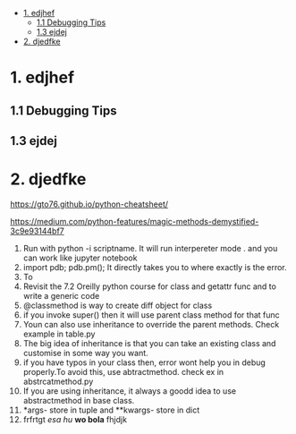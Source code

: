 


- [1. edjhef](#1-edjhef)
  - [1.1 Debugging Tips](#11-debugging-tips)
  - [1.3 ejdej](#13-ejdej)
- [2. djedfke](#2-djedfke)



# 1. edjhef

## 1.1 Debugging Tips

## 1.3 ejdej

# 2. djedfke


https://gto76.github.io/python-cheatsheet/

https://medium.com/python-features/magic-methods-demystified-3c9e93144bf7

1. Run with python -i scriptname. It will run interpereter mode . and you can work like jupyter notebook
2. import pdb; pdb.pm(); It directly takes you to where exactly is the error.
3. To 
4. Revisit the 7.2 Oreilly python course for class and getattr func and to write a generic code
5. @classmethod is way to create diff object for class
6. if you invoke super() then it will use parent class method for that func
7. Youn can also use inheritance to override the parent methods. Check example in table.py
8. The big idea of inheritance is that you can take an existing class and customise in some way you want.
9. if you have typos in your class then, error wont help you in debug properly.To avoid this, use abtractmethod. check ex in abstrcatmethod.py
10. If you are using inheritance, it always a goodd idea to use abstractmethod in base class.
11. *args- store in tuple and **kwargs- store in dict
12. frfrtgt *esa hu* **wo bola** fhjdjk




